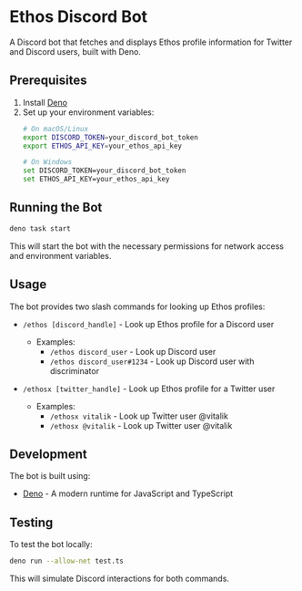 # Ethos Discord Bot

A Discord bot that fetches and displays Ethos profile information for Twitter and Discord users, built with Deno.

## Prerequisites

1. Install [Deno](https://deno.land/#installation)
2. Set up your environment variables:
   ```bash
   # On macOS/Linux
   export DISCORD_TOKEN=your_discord_bot_token
   export ETHOS_API_KEY=your_ethos_api_key

   # On Windows
   set DISCORD_TOKEN=your_discord_bot_token
   set ETHOS_API_KEY=your_ethos_api_key
   ```

## Running the Bot

   ```bash
deno task start
   ```

This will start the bot with the necessary permissions for network access and environment variables.

## Usage

The bot provides two slash commands for looking up Ethos profiles:

- `/ethos [discord_handle]` - Look up Ethos profile for a Discord user
  - Examples:
    - `/ethos discord_user` - Look up Discord user
    - `/ethos discord_user#1234` - Look up Discord user with discriminator

- `/ethosx [twitter_handle]` - Look up Ethos profile for a Twitter user
  - Examples:
    - `/ethosx vitalik` - Look up Twitter user @vitalik
    - `/ethosx @vitalik` - Look up Twitter user @vitalik

## Development

The bot is built using:
- [Deno](https://deno.land/) - A modern runtime for JavaScript and TypeScript

## Testing

To test the bot locally:

```bash
deno run --allow-net test.ts
```

This will simulate Discord interactions for both commands. 